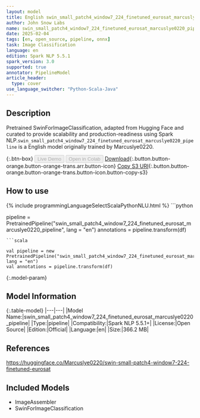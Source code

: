 ```yaml
---
layout: model
title: English swin_small_patch4_window7_224_finetuned_eurosat_marcuslye0220_pipeline pipeline SwinForImageClassification from Marcuslye0220
author: John Snow Labs
name: swin_small_patch4_window7_224_finetuned_eurosat_marcuslye0220_pipeline
date: 2025-02-04
tags: [en, open_source, pipeline, onnx]
task: Image Classification
language: en
edition: Spark NLP 5.5.1
spark_version: 3.0
supported: true
annotator: PipelineModel
article_header:
  type: cover
use_language_switcher: "Python-Scala-Java"
---
```


## Description

Pretrained SwinForImageClassification, adapted from Hugging Face and curated to provide scalability and production-readiness using Spark NLP.`swin_small_patch4_window7_224_finetuned_eurosat_marcuslye0220_pipeline` is a English model originally trained by Marcuslye0220.

{:.btn-box}
<button class="button button-orange" disabled>Live Demo</button>
<button class="button button-orange" disabled>Open in Colab</button>
[Download](https://s3.amazonaws.com/auxdata.johnsnowlabs.com/public/models/swin_small_patch4_window7_224_finetuned_eurosat_marcuslye0220_pipeline_en_5.5.1_3.0_1738672736278.zip){:.button.button-orange.button-orange-trans.arr.button-icon}
[Copy S3 URI](s3://auxdata.johnsnowlabs.com/public/models/swin_small_patch4_window7_224_finetuned_eurosat_marcuslye0220_pipeline_en_5.5.1_3.0_1738672736278.zip){:.button.button-orange.button-orange-trans.button-icon.button-copy-s3}

## How to use



<div class="tabs-box" markdown="1">
{% include programmingLanguageSelectScalaPythonNLU.html %}
```python

pipeline = PretrainedPipeline("swin_small_patch4_window7_224_finetuned_eurosat_marcuslye0220_pipeline", lang = "en")
annotations =  pipeline.transform(df)   

```
```scala

val pipeline = new PretrainedPipeline("swin_small_patch4_window7_224_finetuned_eurosat_marcuslye0220_pipeline", lang = "en")
val annotations = pipeline.transform(df)

```
</div>

{:.model-param}
## Model Information

{:.table-model}
|---|---|
|Model Name:|swin_small_patch4_window7_224_finetuned_eurosat_marcuslye0220_pipeline|
|Type:|pipeline|
|Compatibility:|Spark NLP 5.5.1+|
|License:|Open Source|
|Edition:|Official|
|Language:|en|
|Size:|366.2 MB|

## References

https://huggingface.co/Marcuslye0220/swin-small-patch4-window7-224-finetuned-eurosat

## Included Models

- ImageAssembler
- SwinForImageClassification